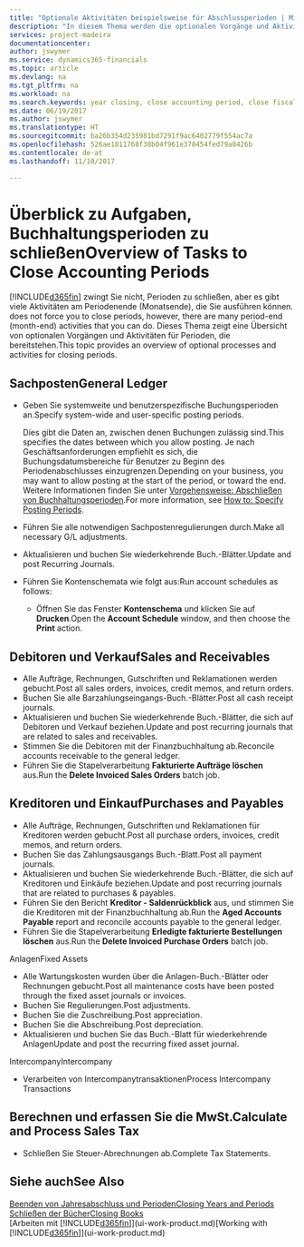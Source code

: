 ```yaml
---
title: "Optionale Aktivitäten beispielsweise für Abschlussperioden | Microsoft Docs"
description: "In diesem Thema werden die optionalen Vorgänge und Aktivitäten Abschlussbuchhaltungsperioden in Dynamics 365 dargelegt."
services: project-madeira
documentationcenter: 
author: jswymer
ms.service: dynamics365-financials
ms.topic: article
ms.devlang: na
ms.tgt_pltfrm: na
ms.workload: na
ms.search.keywords: year closing, close accounting period, close fiscal year, aging, creditor payments, vendor payments
ms.date: 06/19/2017
ms.author: jswymer
ms.translationtype: HT
ms.sourcegitcommit: ba26b354d235981bd7291f9ac6402779f554ac7a
ms.openlocfilehash: 526ae1811768f38b04f961e378454fed79a8426b
ms.contentlocale: de-at
ms.lasthandoff: 11/10/2017

---
```

# <a name="overview-of-tasks-to-close-accounting-periods"></a><span data-ttu-id="70880-103">Überblick zu Aufgaben, Buchhaltungsperioden zu schließen</span><span class="sxs-lookup"><span data-stu-id="70880-103">Overview of Tasks to Close Accounting Periods</span></span>
[!INCLUDE[d365fin](includes/d365fin_md.md)]<span data-ttu-id="70880-104"> zwingt Sie nicht, Perioden zu schließen, aber es gibt viele Aktivitäten am Periodenende (Monatsende), die Sie ausführen können.</span><span class="sxs-lookup"><span data-stu-id="70880-104"> does not force you to close periods, however, there are many period-end (month-end) activities that you can do.</span></span> <span data-ttu-id="70880-105">Dieses Thema zeigt eine Übersicht von optionalen Vorgängen und Aktivitäten für Perioden, die bereitstehen.</span><span class="sxs-lookup"><span data-stu-id="70880-105">This topic provides an overview of optional processes and activities for closing periods.</span></span>  

## <a name="general-ledger"></a><span data-ttu-id="70880-106">Sachposten</span><span class="sxs-lookup"><span data-stu-id="70880-106">General Ledger</span></span>
* <span data-ttu-id="70880-107">Geben Sie systemweite und benutzerspezifische Buchungsperioden an.</span><span class="sxs-lookup"><span data-stu-id="70880-107">Specify system-wide and user-specific posting periods.</span></span>  

    <span data-ttu-id="70880-108">Dies gibt die Daten an, zwischen denen Buchungen zulässig sind.</span><span class="sxs-lookup"><span data-stu-id="70880-108">This specifies the dates between which you allow posting.</span></span> <span data-ttu-id="70880-109">Je nach Geschäftsanforderungen empfiehlt es sich, die Buchungsdatumsbereiche für Benutzer zu Beginn des Periodenabschlusses einzugrenzen.</span><span class="sxs-lookup"><span data-stu-id="70880-109">Depending on your business, you may want to allow posting at the start of the period, or toward the end.</span></span> <span data-ttu-id="70880-110">Weitere Informationen finden Sie unter [Vorgehensweise: Abschließen von Buchhaltungsperioden](finance-how-specify-posting-periods.md).</span><span class="sxs-lookup"><span data-stu-id="70880-110">For more information, see [How to: Specify Posting Periods](finance-how-specify-posting-periods.md).</span></span>  
* <span data-ttu-id="70880-111">Führen Sie alle notwendigen Sachpostenregulierungen durch.</span><span class="sxs-lookup"><span data-stu-id="70880-111">Make all necessary G/L adjustments.</span></span>  
* <span data-ttu-id="70880-112">Aktualisieren und buchen Sie wiederkehrende Buch.-Blätter.</span><span class="sxs-lookup"><span data-stu-id="70880-112">Update and post Recurring Journals.</span></span>  
  <!--* Process Consolidations-->
* <span data-ttu-id="70880-113">Führen Sie Kontenschemata wie folgt aus:</span><span class="sxs-lookup"><span data-stu-id="70880-113">Run account schedules as follows:</span></span>  
  * <span data-ttu-id="70880-114">Öffnen Sie das Fenster **Kontenschema** und klicken Sie auf **Drucken**.</span><span class="sxs-lookup"><span data-stu-id="70880-114">Open the **Account Schedule** window, and then choose the **Print** action.</span></span>  

## <a name="sales-and-receivables"></a><span data-ttu-id="70880-115">Debitoren und Verkauf</span><span class="sxs-lookup"><span data-stu-id="70880-115">Sales and Receivables</span></span>
* <span data-ttu-id="70880-116">Alle Aufträge, Rechnungen, Gutschriften und Reklamationen werden gebucht.</span><span class="sxs-lookup"><span data-stu-id="70880-116">Post all sales orders, invoices, credit memos, and return orders.</span></span>  
* <span data-ttu-id="70880-117">Buchen Sie alle Barzahlungseingangs-Buch.-Blätter.</span><span class="sxs-lookup"><span data-stu-id="70880-117">Post all cash receipt journals.</span></span>  
* <span data-ttu-id="70880-118">Aktualisieren und buchen Sie wiederkehrende Buch.-Blätter, die sich auf Debitoren und Verkauf beziehen.</span><span class="sxs-lookup"><span data-stu-id="70880-118">Update and post recurring journals that are related to sales and receivables.</span></span>  
* <span data-ttu-id="70880-119">Stimmen Sie die Debitoren mit der Finanzbuchhaltung ab.</span><span class="sxs-lookup"><span data-stu-id="70880-119">Reconcile accounts receivable to the general ledger.</span></span>  
* <span data-ttu-id="70880-120">Führen Sie die Stapelverarbeitung **Fakturierte Aufträge löschen** aus.</span><span class="sxs-lookup"><span data-stu-id="70880-120">Run the **Delete Invoiced Sales Orders** batch job.</span></span>  

## <a name="purchases-and-payables"></a><span data-ttu-id="70880-121">Kreditoren und Einkauf</span><span class="sxs-lookup"><span data-stu-id="70880-121">Purchases and Payables</span></span>
* <span data-ttu-id="70880-122">Alle Aufträge, Rechnungen, Gutschriften und Reklamationen für Kreditoren werden gebucht.</span><span class="sxs-lookup"><span data-stu-id="70880-122">Post all purchase orders, invoices, credit memos, and return orders.</span></span>  
* <span data-ttu-id="70880-123">Buchen Sie das Zahlungsausgangs Buch.-Blatt.</span><span class="sxs-lookup"><span data-stu-id="70880-123">Post all payment journals.</span></span>  
* <span data-ttu-id="70880-124">Aktualisieren und buchen Sie wiederkehrende Buch.-Blätter, die sich auf Kreditoren und Einkäufe beziehen.</span><span class="sxs-lookup"><span data-stu-id="70880-124">Update and post recurring journals that are related to purchases & payables.</span></span>  
* <span data-ttu-id="70880-125">Führen Sie den Bericht **Kreditor - Saldenrückblick** aus, und stimmen Sie die Kreditoren mit der Finanzbuchhaltung ab.</span><span class="sxs-lookup"><span data-stu-id="70880-125">Run the **Aged Accounts Payable** report and reconcile accounts payable to the general ledger.</span></span>  
* <span data-ttu-id="70880-126">Führen Sie die Stapelverarbeitung **Erledigte fakturierte Bestellungen löschen** aus.</span><span class="sxs-lookup"><span data-stu-id="70880-126">Run the **Delete Invoiced Purchase Orders** batch job.</span></span>  

<span data-ttu-id="70880-127">Anlagen</span><span class="sxs-lookup"><span data-stu-id="70880-127">Fixed Assets</span></span>
* <span data-ttu-id="70880-128">Alle Wartungskosten wurden über die Anlagen-Buch.-Blätter oder Rechnungen gebucht.</span><span class="sxs-lookup"><span data-stu-id="70880-128">Post all maintenance costs have been posted through the fixed asset journals or invoices.</span></span>
* <span data-ttu-id="70880-129">Buchen Sie Regulierungen.</span><span class="sxs-lookup"><span data-stu-id="70880-129">Post adjustments.</span></span>
* <span data-ttu-id="70880-130">Buchen Sie die Zuschreibung.</span><span class="sxs-lookup"><span data-stu-id="70880-130">Post appreciation.</span></span>
* <span data-ttu-id="70880-131">Buchen Sie die Abschreibung.</span><span class="sxs-lookup"><span data-stu-id="70880-131">Post depreciation.</span></span>
* <span data-ttu-id="70880-132">Aktualisieren und buchen Sie das Buch.-Blatt für wiederkehrende Anlagen</span><span class="sxs-lookup"><span data-stu-id="70880-132">Update and post the recurring fixed asset journal.</span></span>

<span data-ttu-id="70880-133">Intercompany</span><span class="sxs-lookup"><span data-stu-id="70880-133">Intercompany</span></span>
* <span data-ttu-id="70880-134">Verarbeiten von Intercompanytransaktionen</span><span class="sxs-lookup"><span data-stu-id="70880-134">Process Intercompany Transactions</span></span>

## <a name="calculate-and-process-sales-tax"></a><span data-ttu-id="70880-135">Berechnen und erfassen Sie die MwSt.</span><span class="sxs-lookup"><span data-stu-id="70880-135">Calculate and Process Sales Tax</span></span>
* <span data-ttu-id="70880-136">Schließen Sie Steuer-Abrechnungen ab.</span><span class="sxs-lookup"><span data-stu-id="70880-136">Complete Tax Statements.</span></span>  

## <a name="see-also"></a><span data-ttu-id="70880-137">Siehe auch</span><span class="sxs-lookup"><span data-stu-id="70880-137">See Also</span></span>
[<span data-ttu-id="70880-138">Beenden von Jahresabschluss und Perioden</span><span class="sxs-lookup"><span data-stu-id="70880-138">Closing Years and Periods</span></span>](year-close-years-periods.md)  
[<span data-ttu-id="70880-139">Schließen der Bücher</span><span class="sxs-lookup"><span data-stu-id="70880-139">Closing Books</span></span>](year-close-books.md)  
<span data-ttu-id="70880-140">[Arbeiten mit [!INCLUDE[d365fin](includes/d365fin_md.md)]](ui-work-product.md)</span><span class="sxs-lookup"><span data-stu-id="70880-140">[Working with [!INCLUDE[d365fin](includes/d365fin_md.md)]](ui-work-product.md)</span></span>

